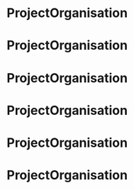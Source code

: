 # ProjectOrganisation
# ProjectOrganisation
# ProjectOrganisation
# ProjectOrganisation
# ProjectOrganisation
# ProjectOrganisation
